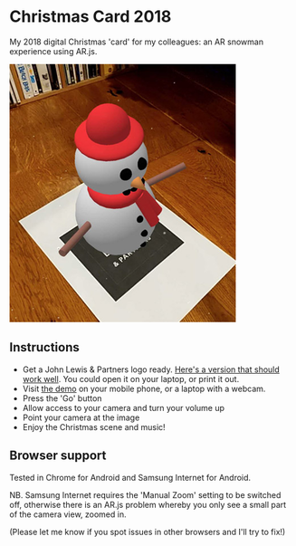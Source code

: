 # Christmas Card 2018

My 2018 digital Christmas 'card' for my colleagues: an AR snowman experience using AR.js.

![Screenshot](screenshot.jpg)

## Instructions

* Get a John Lewis & Partners logo ready. [Here's a version that should work well](marker.png). You could open it on your laptop, or print it out.
* Visit [the demo](https://2018.peter.christmas) on your mobile phone, or a laptop with a webcam.
* Press the 'Go' button
* Allow access to your camera and turn your volume up
* Point your camera at the image
* Enjoy the Christmas scene and music!

## Browser support

Tested in Chrome for Android and Samsung Internet for Android.

NB. Samsung Internet requires the 'Manual Zoom' setting to be switched off, otherwise there is an AR.js problem whereby you only see a small part of the camera view, zoomed in.

(Please let me know if you spot issues in other browsers and I'll try to fix!)

